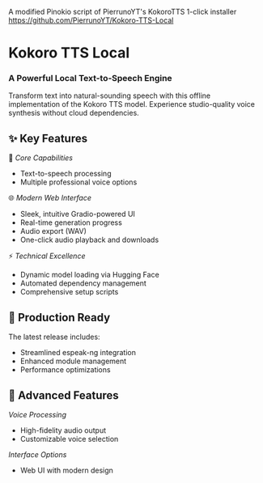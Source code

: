 A modified Pinokio script of PierrunoYT's KokoroTTS 1-click installer https://github.com/PierrunoYT/Kokoro-TTS-Local

# Kokoro TTS Local
### A Powerful Local Text-to-Speech Engine

Transform text into natural-sounding speech with this offline implementation of the Kokoro TTS model. Experience studio-quality voice synthesis without cloud dependencies.

## ✨ Key Features

🎯 *Core Capabilities*
- Text-to-speech processing
- Multiple professional voice options

🌐 *Modern Web Interface*
- Sleek, intuitive Gradio-powered UI
- Real-time generation progress
- Audio export (WAV)
- One-click audio playback and downloads

⚡ *Technical Excellence*
- Dynamic model loading via Hugging Face
- Automated dependency management
- Comprehensive setup scripts

## 🚀 Production Ready

The latest release includes:
- Streamlined espeak-ng integration
- Enhanced module management
- Performance optimizations

## 💫 Advanced Features

*Voice Processing*
- High-fidelity audio output
- Customizable voice selection

*Interface Options*
- Web UI with modern design

